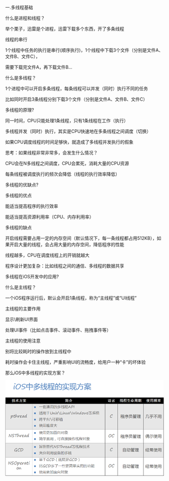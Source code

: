 一.多线程基础

什么是进程和线程？

举个栗子，迅雷是个进程，迅雷下载多个东西，开了多条线程

线程的串行

1个线程中任务的执行是串行\(顺序执行\)，1个线程中下载3个文件（分别是文件A、文件B、文件C），

需要下载完文件A，再下载文件B...

什么是多线程？

1个进程中可以开启多条线程，每条线程可以并发（同时）执行不同的任务

比如同时开启3条线程分别下载3个文件（分别是文件A、文件B、文件C）

多线程的原理?

同一时间，CPU只能处理1条线程，只有1条线程在工作（执行）

多线程并发（同时）执行，其实是CPU快速地在多条线程之间调度（切换）

如果CPU调度线程的时间足够快，就造成了多线程并发执行的假象

思考：如果线程非常非常多，会发生什么情况？

CPU会在N多线程之间调度，CPU会累死，消耗大量的CPU资源

每条线程被调度执行的频次会降低（线程的执行效率降低）

多线程的优缺点?

多线程的优点

能适当提高程序的执行效率

能适当提高资源利用率（CPU、内存利用率）



多线程的缺点

开启线程需要占用一定的内存空间（默认情况下，每一条线程都占用512KB），如果开启大量的线程，会占用大量的内存空间，降低程序的性能

线程越多，CPU在调度线程上的开销就越大

程序设计更加复杂：比如线程之间的通信、多线程的数据共享



多线程在iOS开发中的应用?

什么是主线程？

一个iOS程序运行后，默认会开启1条线程，称为“主线程”或“UI线程”



主线程的主要作用

显示\刷新UI界面

处理UI事件（比如点击事件、滚动事件、拖拽事件等）



主线程的使用注意

别将比较耗时的操作放到主线程中

耗时操作会卡住主线程，严重影响UI的流畅度，给用户一种“卡”的坏体验

那么iOS中多线程的实现方案？

![](/assets/clipboard.png)

